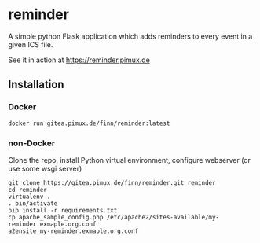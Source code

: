 # reminder
A simple python Flask application which adds reminders to every event in a given ICS file.

See it in action at https://reminder.pimux.de

## Installation

### Docker

`docker run gitea.pimux.de/finn/reminder:latest`

### non-Docker

Clone the repo, install Python virtual environment, configure webserver (or use some wsgi server)

```
git clone https://gitea.pimux.de/finn/reminder.git reminder
cd reminder
virtualenv .
. bin/activate
pip install -r requirements.txt
cp apache_sample_config.php /etc/apache2/sites-available/my-reminder.exmaple.org.conf
a2ensite my-reminder.exmaple.org.conf
```
